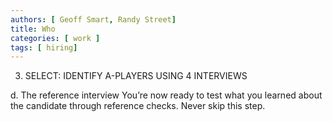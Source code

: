 ```yaml
---
authors: [ Geoff Smart, Randy Street]
title: Who
categories: [ work ]
tags: [ hiring]
---
```

3. SELECT: IDENTIFY A-PLAYERS USING 4 INTERVIEWS

d. The reference interview
You’re now ready to test what you learned about the candidate through reference checks. Never skip this step.